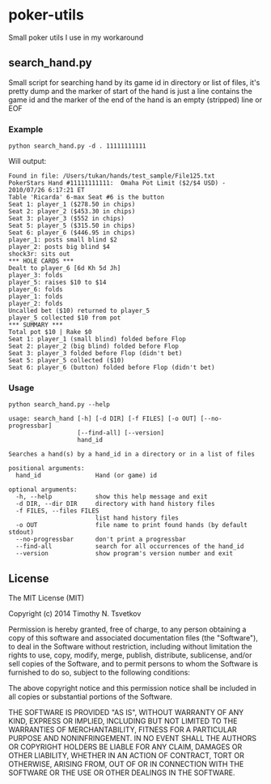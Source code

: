 poker-utils
===========

Small poker utils I use in my workaround

## search_hand.py

Small script for searching hand by its game id in directory or list of files, it's pretty dump and the marker of
start of the hand is just a line contains the game id and the marker of the end of the hand is an empty (stripped) line
or EOF


### Example

```
python search_hand.py -d . 11111111111
```

Will output:

```
Found in file: /Users/tukan/hands/test_sample/File125.txt
PokerStars Hand #11111111111:  Omaha Pot Limit ($2/$4 USD) - 2010/07/26 6:17:21 ET
Table 'Ricarda' 6-max Seat #6 is the button
Seat 1: player_1 ($278.50 in chips)
Seat 2: player_2 ($453.30 in chips)
Seat 3: player_3 ($552 in chips)
Seat 5: player_5 ($315.50 in chips)
Seat 6: player_6 ($446.95 in chips)
player_1: posts small blind $2
player_2: posts big blind $4
shock3r: sits out
*** HOLE CARDS ***
Dealt to player_6 [6d Kh 5d Jh]
player_3: folds
player_5: raises $10 to $14
player_6: folds
player_1: folds
player_2: folds
Uncalled bet ($10) returned to player_5
player_5 collected $10 from pot
*** SUMMARY ***
Total pot $10 | Rake $0
Seat 1: player_1 (small blind) folded before Flop
Seat 2: player_2 (big blind) folded before Flop
Seat 3: player_3 folded before Flop (didn't bet)
Seat 5: player_5 collected ($10)
Seat 6: player_6 (button) folded before Flop (didn't bet)
```

### Usage

```
python search_hand.py --help
```

```
usage: search_hand [-h] [-d DIR] [-f FILES] [-o OUT] [--no-progressbar]
                   [--find-all] [--version]
                   hand_id

Searches a hand(s) by a hand_id in a directory or in a list of files

positional arguments:
  hand_id               Hand (or game) id

optional arguments:
  -h, --help            show this help message and exit
  -d DIR, --dir DIR     directory with hand history files
  -f FILES, --files FILES
                        list hand history files
  -o OUT                file name to print found hands (by default stdout)
  --no-progressbar      don't print a progressbar
  --find-all            search for all occurrences of the hand_id
  --version             show program's version number and exit
```

## License

The MIT License (MIT)

Copyright (c) 2014 Timothy N. Tsvetkov

Permission is hereby granted, free of charge, to any person obtaining a copy
of this software and associated documentation files (the "Software"), to deal
in the Software without restriction, including without limitation the rights
to use, copy, modify, merge, publish, distribute, sublicense, and/or sell
copies of the Software, and to permit persons to whom the Software is
furnished to do so, subject to the following conditions:

The above copyright notice and this permission notice shall be included in
all copies or substantial portions of the Software.

THE SOFTWARE IS PROVIDED "AS IS", WITHOUT WARRANTY OF ANY KIND, EXPRESS OR
IMPLIED, INCLUDING BUT NOT LIMITED TO THE WARRANTIES OF MERCHANTABILITY,
FITNESS FOR A PARTICULAR PURPOSE AND NONINFRINGEMENT. IN NO EVENT SHALL THE
AUTHORS OR COPYRIGHT HOLDERS BE LIABLE FOR ANY CLAIM, DAMAGES OR OTHER
LIABILITY, WHETHER IN AN ACTION OF CONTRACT, TORT OR OTHERWISE, ARISING FROM,
OUT OF OR IN CONNECTION WITH THE SOFTWARE OR THE USE OR OTHER DEALINGS IN
THE SOFTWARE.
